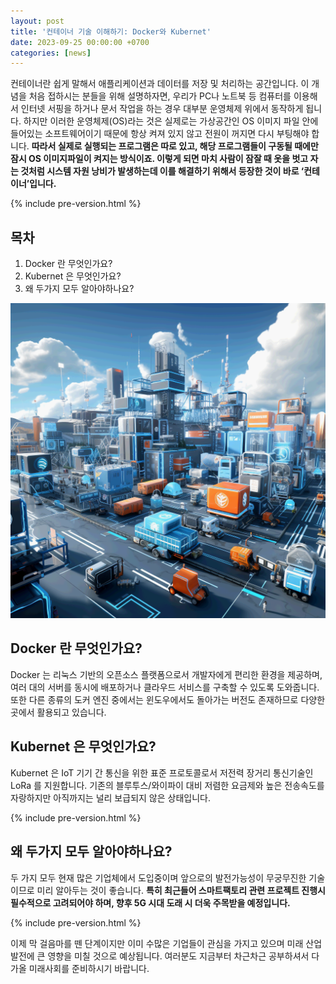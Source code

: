 ```yaml
---
layout: post
title: '컨테이너 기술 이해하기: Docker와 Kubernet'
date: 2023-09-25 00:00:00 +0700 
categories: [news]
---
```

컨테이너란 쉽게 말해서 애플리케이션과 데이터를 저장 및 처리하는 공간입니다. 이 개념을 처음 접하시는 분들을 위해 설명하자면, 우리가 PC나 노트북 등 컴퓨터를 이용해서 인터넷 서핑을 하거나 문서 작업을 하는 경우 대부분 운영체제 위에서 동작하게 됩니다. 하지만 이러한 운영체제(OS)라는 것은 실제로는 가상공간인 OS 이미지 파일 안에 들어있는 소프트웨어이기 때문에 항상 켜져 있지 않고 전원이 꺼지면 다시 부팅해야 합니다. **따라서 실제로 실행되는 프로그램은 따로 있고, 해당 프로그램들이 구동될 때에만 잠시 OS 이미지파일이 켜지는 방식이죠. 이렇게 되면 마치 사람이 잠잘 때 옷을 벗고 자는 것처럼 시스템 자원 낭비가 발생하는데 이를 해결하기 위해서 등장한 것이 바로 ‘컨테이너’입니다.**

{% include pre-version.html %}

## 목차
1. Docker 란 무엇인가요?
2. Kubernet 은 무엇인가요?
3. 왜 두가지 모두 알아야하나요?

![ Docker와 Kubernet](https://raw.githubusercontent.com/moony01/moony01.github.io/master/static/img/_posts/docker-kubernet.webp)

## Docker 란 무엇인가요?
Docker 는 리눅스 기반의 오픈소스 플랫폼으로서 개발자에게 편리한 환경을 제공하며, 여러 대의 서버를 동시에 배포하거나 클라우드 서비스를 구축할 수 있도록 도와줍니다. 또한 다른 종류의 도커 엔진 중에서는 윈도우에서도 돌아가는 버전도 존재하므로 다양한 곳에서 활용되고 있습니다.

## Kubernet 은 무엇인가요?
Kubernet 은 IoT 기기 간 통신을 위한 표준 프로토콜로서 저전력 장거리 통신기술인 LoRa 를 지원합니다. 기존의 블루투스/와이파이 대비 저렴한 요금제와 높은 전송속도를 자랑하지만 아직까지는 널리 보급되지 않은 상태입니다.

{% include pre-version.html %}

## 왜 두가지 모두 알아야하나요?
두 가지 모두 현재 많은 기업체에서 도입중이며 앞으로의 발전가능성이 무궁무진한 기술이므로 미리 알아두는 것이 좋습니다. **특히 최근들어 스마트팩토리 관련 프로젝트 진행시 필수적으로 고려되어야 하며, 향후 5G 시대 도래 시 더욱 주목받을 예정입니다.**

{% include pre-version.html %}

이제 막 걸음마를 뗀 단계이지만 이미 수많은 기업들이 관심을 가지고 있으며 미래 산업발전에 큰 영향을 미칠 것으로 예상됩니다. 여러분도 지금부터 차근차근 공부하셔서 다가올 미래사회를 준비하시기 바랍니다.